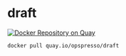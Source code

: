# draft

[![Docker Repository on Quay](https://quay.io/repository/opspresso/draft/status "Docker Repository on Quay")](https://quay.io/repository/opspresso/draft)

```bash
docker pull quay.io/opspresso/draft
```
